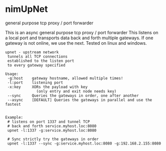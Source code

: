 # nimUpNet
general purpose tcp proxy / port forwarder

This is an async general purpose tcp proxy / port forwarder
This listens on a local port and transports 
data back and forth multiple gateways.
If one gateway is not online, we use the next.
Tested on linux and windows.

```
upnet - upstream network
 tunnels all TCP connections
 established to the listen port
 to every gateway specified

Usage:
 -g:host    gateway hostname, allowed multiple times!
 -l:port    listening port
 -x:key     XORs the payload with key
              (only entry and exit node needs key)
 --sync     Queries the gateways in order, one after another
 --async    [DEFAULT] Queries the gateways in parallel and use the fastest


Example:
 # listens on port 1337 and tunnel TCP
 # back and forth service.myhost.loc:8080
 upnet -l:1337 -g:service.myhost.loc:8080

 # Sync strictly try the gateways in order
 upnet -l:1337 --sync -g:service.myhost.loc:8080 -g:192.168.2.155:8080

```
